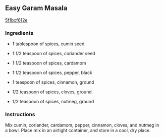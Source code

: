 ## Easy Garam Masala

[5f1bcf612e](http://allrecipes.com/recipe/easy-garam-masala/)

### Ingredients

 - 1 tablespoon of spices, cumin seed

 - 1 1/2 teaspoon of spices, coriander seed

 - 1 1/2 teaspoon of spices, cardamom

 - 1 1/2 teaspoon of spices, pepper, black

 - 1 teaspoon of spices, cinnamon, ground

 - 1/2 teaspoon of spices, cloves, ground

 - 1/2 teaspoon of spices, nutmeg, ground

### Instructions

Mix cumin, coriander, cardamom, pepper, cinnamon, cloves, and nutmeg in a bowl. Place mix in an airtight container, and store in a cool, dry place.